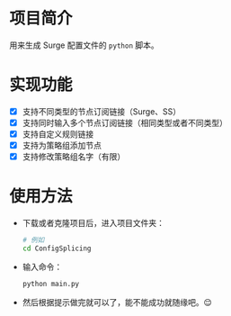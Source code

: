 # 项目简介

用来生成 Surge 配置文件的 `python` 脚本。

# 实现功能

- [x] 支持不同类型的节点订阅链接（Surge、SS）
- [x] 支持同时输入多个节点订阅链接（相同类型或者不同类型）
- [x] 支持自定义规则链接
- [x] 支持为策略组添加节点
- [x] 支持修改策略组名字（有限）

# 使用方法

- 下载或者克隆项目后，进入项目文件夹：

  ```bash
  # 例如
  cd ConfigSplicing
  ```

- 输入命令：

  ```bash
  python main.py
  ```

- 然后根据提示做完就可以了，能不能成功就随缘吧。:relieved: